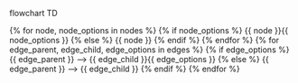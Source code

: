 flowchart TD

{% for node, node_options in nodes %}
{% if node_options %}
  {{ node }}{{ node_options }}
{% else %}
  {{ node }}
{% endif %}
{% endfor %}
{% for edge_parent, edge_child, edge_options in edges %}
{% if edge_options %}
  {{ edge_parent }} --> {{ edge_child }}{{ edge_options }}
{% else %}
  {{ edge_parent }} --> {{ edge_child }}
{% endif %}
{% endfor %}